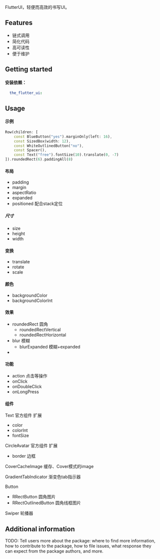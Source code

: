 <!-- 
This README describes the package. If you publish this package to pub.dev,
this README's contents appear on the landing page for your package.

For information about how to write a good package README, see the guide for
[writing package pages](https://dart.dev/guides/libraries/writing-package-pages). 

For general information about developing packages, see the Dart guide for
[creating packages](https://dart.dev/guides/libraries/create-library-packages)
and the Flutter guide for
[developing packages and plugins](https://flutter.dev/developing-packages). 
-->

FlutterUI，轻便而高效的书写UI。

## Features

- 链式调用
- 简化代码
- 高可读性
- 便于维护

## Getting started

#### 安装依赖：

```yaml
  the_flutter_ui: 
```

## Usage

#### 示例

```dart
Row(children: [
    const BlueButton("yes").marginOnly(left: 16),
    const SizedBox(width: 12),
    const WhiteOutlinedButton("no"),
    const Spacer(),
    const Text("free").fontSize(10).translate(0, -7)
]).roundedRect(6).paddingAll(8)
```

#### 布局

- padding
- margin
- aspectRatio
- expanded
- positioned 配合stack定位

##### 尺寸

- size
- height
- width

#### 变换

- translate
- rotate
- scale

#### 颜色

- backgroundColor
- backgroundColorInt

#### 效果

- roundedRect 圆角
    - roundedRectVertical
    - roundedRectHorizontal
- blur 模糊
    - blurExpanded 模糊+expanded
-

#### 功能

- action 点击等操作
- onClick
- onDoubleClick
- onLongPress

#### 组件

Text 官方组件 扩展

- color
- colorInt
- fontSize

CircleAvatar 官方组件 扩展

- border 边框

CoverCacheImage 缓存、Cover模式的image

GradientTabIndicator 渐变色tab指示器

Button

- RRectButton 圆角图片
- RRectOutlinedButton 圆角线框图片

Swiper 轮播器

## Additional information

TODO: Tell users more about the package: where to find more information, how to contribute to the package, how to file
issues, what response they can expect from the package authors, and more.
